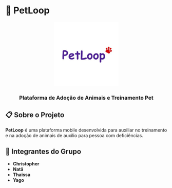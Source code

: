 # 🐾 PetLoop

<div align="center">
  <img src="./assets/PetLoopLogo.jpg" alt="PetLoop Logo" width="200"/>
  
  ### Plataforma de Adoção de Animais e Treinamento Pet
</div>

## 📋 Sobre o Projeto

**PetLoop** é uma plataforma mobile desenvolvida para auxiliar no treinamento e na adoção de animais de auxílio para pessoa com deficiências.

## 👥 Integrantes do Grupo

- **Christopher**
- **Natã**
- **Thaissa**
- **Yago** 

